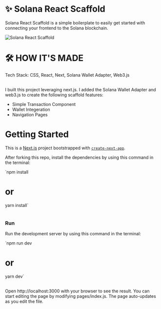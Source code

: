 # ✨ Solana React Scaffold

Solana React Scaffold is a simple boilerplate to easily get started with connecting your frontend to the Solana blockchain.

![Solana React Scaffold](https://github.com/comeworkwith-me/stranger-things/blob/main/public/Stranger%20Things.png?raw=true)

# 🛠️ HOW IT'S MADE

Tech Stack: CSS, React, Next, Solana Wallet Adapter, Web3.js
<br></br>

I built this project leveraging next.js. I added the Solana Wallet Adapter and web3.js to create the following scaffold features:

- Simple Transaction Component
- Wallet Integeration
- Navigation Pages


# Getting Started

This is a [Next.js](https://nextjs.org/) project bootstrapped with [`create-next-app`](https://github.com/vercel/next.js/tree/canary/packages/create-next-app).

After forking this repo, install the dependencies by using this command in the terminal:

`npm install
# or
yarn install`
<br></br>

### Run

Run the development server by using this command in the terminal:

`npm run dev
# or
yarn dev`
<br></br>

Open http://localhost:3000 with your browser to see the result. You can start editing the page by modifying pages/index.js. The page auto-updates as you edit the file.

